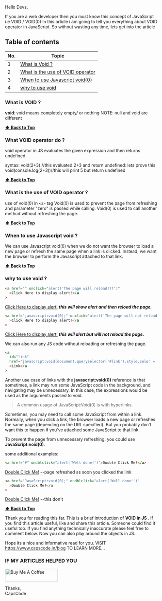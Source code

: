 Hello Devs,

If you are a web developer then you must know this concept of JavaScript i.e VOID / VOID(0)
In this article i am going to tell you everything about VOID operator in JavaScript.
So without wasting any time, lets get into the article

## Table of contents

| No. | Topic                                                                 |
| --- | --------------------------------------------------------------------- |
| 1   | [What is Void ?](#what-is-void)                                       |
| 2   | [What is the use of VOID operator](#what-is-the-use-of-void-operator) |
| 3   | [When to use Javascript void(0)](#when-to-use-javascript-void)        |
| 4   | [why to use void ](#why-to-use-void)                                  |

### What is VOID ?

**void**: void means completely empty/ or nothing
NOTE: null and void are different

**[⬆ Back to Top](#table-of-contents)**

### What VOID operator do ?

void operator in JS evaluates the given expression and then returns undefined

syntax:
void(2+3) //this evaluated 2+3 and return undefined:
lets prove this
void(console.log(2+3))//this will print 5 but return undefined

**[⬆ Back to Top](#table-of-contents)**

### What is the use of VOID operator ?

use of void(0) in `<a>` tag
Void(0) is used to prevent the page from refreshing and parameter "zero" is passed while calling.
Void(0) is used to call another method without refreshing the page.

**[⬆ Back to Top](#table-of-contents)**

### When to use Javascript void ?

We can use Javascript void(0) when we do not want the browser to load a new page or refresh the same page​ when a link is clicked. Instead, we want the browser to perform the Javascript attached to that link.

**[⬆ Back to Top](#table-of-contents)**

### why to use void ?

```html
<a href="" onclick="alert('The page will reload!!!')"
  >Click Here to display alert!</a
>
```

<a href="" onclick="alert('The page will reload!!!')">Click Here to display alert!</a>
**_this will show alert and then reload the page._**

```html
<a href="javascript:void(0);" onclick="alert('The page will not reload.')"
  >Click Here to display alert!</a
>
```

<a href="javascript:void(0);" onclick="alert('The page will not reload.')">Click Here to display alert!</a>
**_this will alert but will not reload the page._**

We can also run any JS code without reloading or refreshing the page.

```html
<a
  id="link"
  href="javascript:void(document.querySelector('#link').style.color = 'green')"
  >Link</a
>
```

Another use case of links with the **javascript:void(0)** reference is that sometimes, a link may run some JavaScript code in the background, and navigating may be unnecessary. In this case, the expressions would be used as the arguments passed to void.

> A common usage of JavaScript:Void(0) is with hyperlinks.

Sometimes, you may need to call some JavaScript from within a link. Normally, when you click a link, the browser loads a new page or refreshes the same page (depending on the URL specified). But you probably don't want this to happen if you've attached some JavaScript to that link.

To prevent the page from unnecessary refreshing, you could use **JavaScript:void(0)**.

some additional examples:

```html
<a href="#" ondblclick="alert('Well done!')">Double Click Me!</a>
```

<a href="#" ondblclick="alert('Well done!')">Double Click Me!</a>
--page refreshed as soon you clicked the link

```html
<a href="JavaScript:void(0);" ondblclick="alert('Well done!')"
  >Double Click Me!</a
>
```

<a href="JavaScript:void(0);" ondblclick="alert('Well done!')">Double Click Me!</a>
--this don't

**[⬆ Back to Top](#table-of-contents)**

Thank you for reading this far. This is a brief introduction of **VOID in JS** .
If you find this article useful, like and share this article. Someone could find it useful too. If you find anything technically inaccurate please feel free to comment below.
Now you can also play around the objects in JS.

Hope its a nice and informative read for you.
VISIT https://www.capscode.in/blog TO LEARN MORE...

### IF MY ARTICLES HELPED YOU

<a href="https://www.buymeacoffee.com/capscode" target="_blank"><img src="https://cdn.buymeacoffee.com/buttons/default-orange.png" alt="Buy Me A Coffee" height="41" width="174"></a>

Thanks,\
CapsCode

